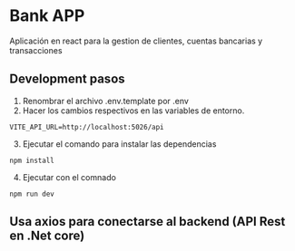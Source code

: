 
# Bank APP
Aplicación en react para la gestion de clientes, cuentas bancarias y transacciones



## Development pasos

1. Renombrar el archivo .env.template por .env
2. Hacer los cambios respectivos en las variables de entorno.

```
VITE_API_URL=http://localhost:5026/api

```
3. Ejecutar el comando para instalar las dependencias
```
npm install

```
4. Ejecutar con el comnado
```
npm run dev

```
## Usa axios para conectarse al backend (API Rest en .Net core)
